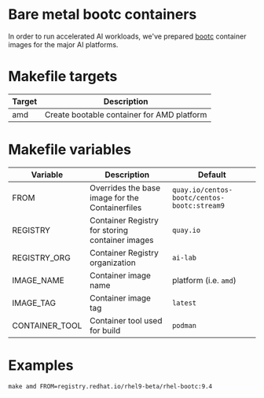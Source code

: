 Bare metal bootc containers
===

In order to run accelerated AI workloads, we've prepared [bootc](https://github.com/containers/bootc) container images for the major AI platforms.

# Makefile targets

| Target     | Description                                |
|------------|--------------------------------------------|
| amd        | Create bootable container for AMD platform |

# Makefile variables

| Variable       | Description                                     | Default                                     |
|----------------|-------------------------------------------------|---------------------------------------------|
| FROM           | Overrides the base image for the Containerfiles | `quay.io/centos-bootc/centos-bootc:stream9` |
| REGISTRY       | Container Registry for storing container images | `quay.io`                                   |
| REGISTRY_ORG   | Container Registry organization 	      	       | `ai-lab`                                    |
| IMAGE_NAME     | Container image name                            | platform (i.e. `amd`)                       |
| IMAGE_TAG      | Container image tag                             | `latest`                                    |
| CONTAINER_TOOL | Container tool used for build                   | `podman`                                    |

# Examples

```
make amd FROM=registry.redhat.io/rhel9-beta/rhel-bootc:9.4
```


